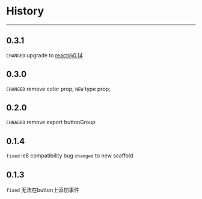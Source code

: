 # History
----

## 0.3.1
`CHANGED` upgrade to react@0.14

## 0.3.0
`CHANGED` remove color prop;
`NEW` type prop;

## 0.2.0

`CHNAGED` remove export buttonGroup

## 0.1.4
`fixed` ie8 compatibility bug
`changed` to new scaffold

## 0.1.3
`fixed` 无法在button上添加事件
